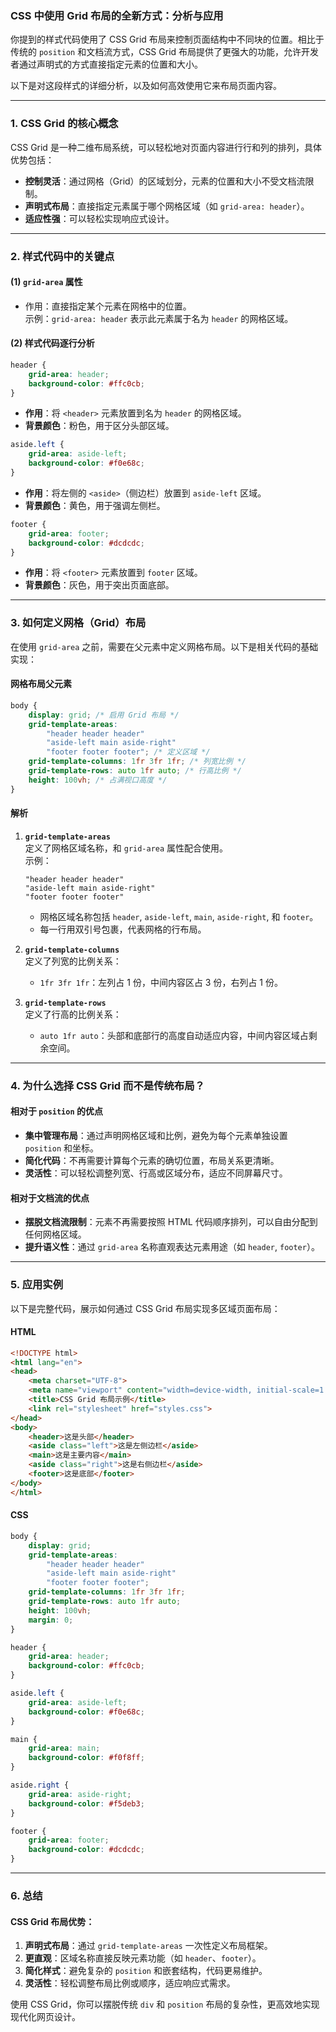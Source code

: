 ### **CSS 中使用 Grid 布局的全新方式：分析与应用**

你提到的样式代码使用了 CSS Grid 布局来控制页面结构中不同块的位置。相比于传统的 `position` 和文档流方式，CSS Grid 布局提供了更强大的功能，允许开发者通过声明式的方式直接指定元素的位置和大小。

以下是对这段样式的详细分析，以及如何高效使用它来布局页面内容。

---

### **1. CSS Grid 的核心概念**
CSS Grid 是一种二维布局系统，可以轻松地对页面内容进行行和列的排列，具体优势包括：
- **控制灵活**：通过网格（Grid）的区域划分，元素的位置和大小不受文档流限制。
- **声明式布局**：直接指定元素属于哪个网格区域（如 `grid-area: header`）。
- **适应性强**：可以轻松实现响应式设计。

---

### **2. 样式代码中的关键点**

#### **(1) `grid-area` 属性**
- 作用：直接指定某个元素在网格中的位置。  
  示例：`grid-area: header` 表示此元素属于名为 `header` 的网格区域。

#### **(2) 样式代码逐行分析**
```css
header {
    grid-area: header;
    background-color: #ffc0cb;
}
```
- **作用**：将 `<header>` 元素放置到名为 `header` 的网格区域。
- **背景颜色**：粉色，用于区分头部区域。

```css
aside.left {
    grid-area: aside-left;
    background-color: #f0e68c;
}
```
- **作用**：将左侧的 `<aside>`（侧边栏）放置到 `aside-left` 区域。
- **背景颜色**：黄色，用于强调左侧栏。

```css
footer {
    grid-area: footer;
    background-color: #dcdcdc;
}
```
- **作用**：将 `<footer>` 元素放置到 `footer` 区域。
- **背景颜色**：灰色，用于突出页面底部。

---

### **3. 如何定义网格（Grid）布局**

在使用 `grid-area` 之前，需要在父元素中定义网格布局。以下是相关代码的基础实现：

#### **网格布局父元素**
```css
body {
    display: grid; /* 启用 Grid 布局 */
    grid-template-areas: 
        "header header header"
        "aside-left main aside-right"
        "footer footer footer"; /* 定义区域 */
    grid-template-columns: 1fr 3fr 1fr; /* 列宽比例 */
    grid-template-rows: auto 1fr auto; /* 行高比例 */
    height: 100vh; /* 占满视口高度 */
}
```

#### **解析**
1. **`grid-template-areas`**  
   定义了网格区域名称，和 `grid-area` 属性配合使用。  
   示例：
   ```
   "header header header"
   "aside-left main aside-right"
   "footer footer footer"
   ```
   - 网格区域名称包括 `header`, `aside-left`, `main`, `aside-right`, 和 `footer`。
   - 每一行用双引号包裹，代表网格的行布局。

2. **`grid-template-columns`**  
   定义了列宽的比例关系：
   - `1fr 3fr 1fr`：左列占 1 份，中间内容区占 3 份，右列占 1 份。

3. **`grid-template-rows`**  
   定义了行高的比例关系：
   - `auto 1fr auto`：头部和底部行的高度自动适应内容，中间内容区域占剩余空间。

---

### **4. 为什么选择 CSS Grid 而不是传统布局？**

#### **相对于 `position` 的优点**
- **集中管理布局**：通过声明网格区域和比例，避免为每个元素单独设置 `position` 和坐标。
- **简化代码**：不再需要计算每个元素的确切位置，布局关系更清晰。
- **灵活性**：可以轻松调整列宽、行高或区域分布，适应不同屏幕尺寸。

#### **相对于文档流的优点**
- **摆脱文档流限制**：元素不再需要按照 HTML 代码顺序排列，可以自由分配到任何网格区域。
- **提升语义性**：通过 `grid-area` 名称直观表达元素用途（如 `header`, `footer`）。

---

### **5. 应用实例**

以下是完整代码，展示如何通过 CSS Grid 布局实现多区域页面布局：

#### **HTML**
```html
<!DOCTYPE html>
<html lang="en">
<head>
    <meta charset="UTF-8">
    <meta name="viewport" content="width=device-width, initial-scale=1.0">
    <title>CSS Grid 布局示例</title>
    <link rel="stylesheet" href="styles.css">
</head>
<body>
    <header>这是头部</header>
    <aside class="left">这是左侧边栏</aside>
    <main>这是主要内容</main>
    <aside class="right">这是右侧边栏</aside>
    <footer>这是底部</footer>
</body>
</html>
```

#### **CSS**
```css
body {
    display: grid;
    grid-template-areas: 
        "header header header"
        "aside-left main aside-right"
        "footer footer footer";
    grid-template-columns: 1fr 3fr 1fr;
    grid-template-rows: auto 1fr auto;
    height: 100vh;
    margin: 0;
}

header {
    grid-area: header;
    background-color: #ffc0cb;
}

aside.left {
    grid-area: aside-left;
    background-color: #f0e68c;
}

main {
    grid-area: main;
    background-color: #f0f8ff;
}

aside.right {
    grid-area: aside-right;
    background-color: #f5deb3;
}

footer {
    grid-area: footer;
    background-color: #dcdcdc;
}
```

---

### **6. 总结**

#### **CSS Grid 布局优势：**
1. **声明式布局**：通过 `grid-template-areas` 一次性定义布局框架。
2. **更直观**：区域名称直接反映元素功能（如 `header`、`footer`）。
3. **简化样式**：避免复杂的 `position` 和嵌套结构，代码更易维护。
4. **灵活性**：轻松调整布局比例或顺序，适应响应式需求。

使用 CSS Grid，你可以摆脱传统 `div` 和 `position` 布局的复杂性，更高效地实现现代化网页设计。